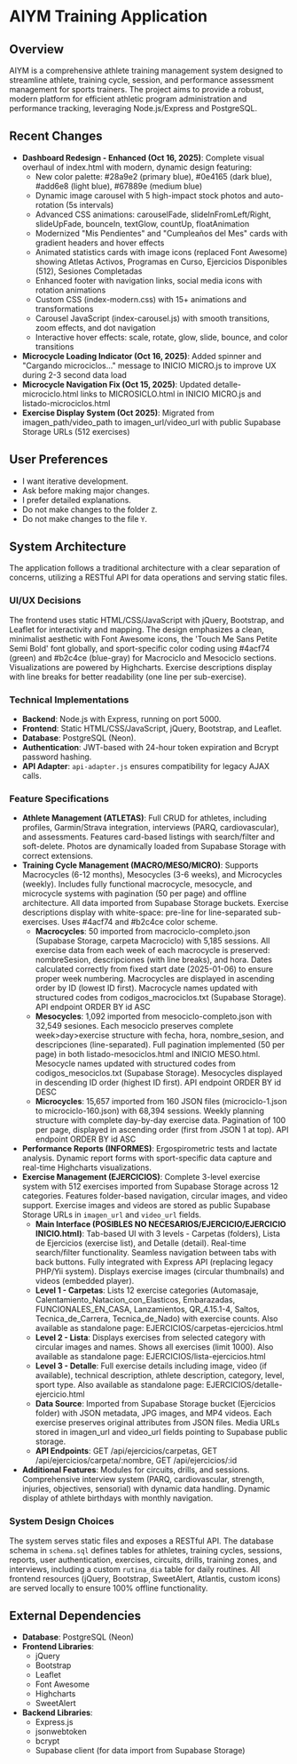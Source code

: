 # AIYM Training Application

## Overview
AIYM is a comprehensive athlete training management system designed to streamline athlete, training cycle, session, and performance assessment management for sports trainers. The project aims to provide a robust, modern platform for efficient athletic program administration and performance tracking, leveraging Node.js/Express and PostgreSQL.

## Recent Changes
- **Dashboard Redesign - Enhanced (Oct 16, 2025)**: Complete visual overhaul of index.html with modern, dynamic design featuring:
  - New color palette: #28a9e2 (primary blue), #0e4165 (dark blue), #add6e8 (light blue), #67889e (medium blue)
  - Dynamic image carousel with 5 high-impact stock photos and auto-rotation (5s intervals)
  - Advanced CSS animations: carouselFade, slideInFromLeft/Right, slideUpFade, bounceIn, textGlow, countUp, floatAnimation
  - Modernized "Mis Pendientes" and "Cumpleaños del Mes" cards with gradient headers and hover effects
  - Animated statistics cards with image icons (replaced Font Awesome) showing Atletas Activos, Programas en Curso, Ejercicios Disponibles (512), Sesiones Completadas
  - Enhanced footer with navigation links, social media icons with rotation animations
  - Custom CSS (index-modern.css) with 15+ animations and transformations
  - Carousel JavaScript (index-carousel.js) with smooth transitions, zoom effects, and dot navigation
  - Interactive hover effects: scale, rotate, glow, slide, bounce, and color transitions
- **Microcycle Loading Indicator (Oct 16, 2025)**: Added spinner and "Cargando microciclos..." message to INICIO MICRO.js to improve UX during 2-3 second data load
- **Microcycle Navigation Fix (Oct 15, 2025)**: Updated detalle-microciclo.html links to MICROSICLO.html in INICIO MICRO.js and listado-microciclos.html
- **Exercise Display System (Oct 2025)**: Migrated from imagen_path/video_path to imagen_url/video_url with public Supabase Storage URLs (512 exercises)

## User Preferences
- I want iterative development.
- Ask before making major changes.
- I prefer detailed explanations.
- Do not make changes to the folder `Z`.
- Do not make changes to the file `Y`.

## System Architecture
The application follows a traditional architecture with a clear separation of concerns, utilizing a RESTful API for data operations and serving static files.

### UI/UX Decisions
The frontend uses static HTML/CSS/JavaScript with jQuery, Bootstrap, and Leaflet for interactivity and mapping. The design emphasizes a clean, minimalist aesthetic with Font Awesome icons, the 'Touch Me Sans Petite Semi Bold' font globally, and sport-specific color coding using #4acf74 (green) and #b2c4ce (blue-gray) for Macrociclo and Mesociclo sections. Visualizations are powered by Highcharts. Exercise descriptions display with line breaks for better readability (one line per sub-exercise).

### Technical Implementations
- **Backend**: Node.js with Express, running on port 5000.
- **Frontend**: Static HTML/CSS/JavaScript, jQuery, Bootstrap, and Leaflet.
- **Database**: PostgreSQL (Neon).
- **Authentication**: JWT-based with 24-hour token expiration and Bcrypt password hashing.
- **API Adapter**: `api-adapter.js` ensures compatibility for legacy AJAX calls.

### Feature Specifications
- **Athlete Management (ATLETAS)**: Full CRUD for athletes, including profiles, Garmin/Strava integration, interviews (PARQ, cardiovascular), and assessments. Features card-based listings with search/filter and soft-delete. Photos are dynamically loaded from Supabase Storage with correct extensions.
- **Training Cycle Management (MACRO/MESO/MICRO)**: Supports Macrocycles (6-12 months), Mesocycles (3-6 weeks), and Microcycles (weekly). Includes fully functional macrocycle, mesocycle, and microcycle systems with pagination (50 per page) and offline architecture. All data imported from Supabase Storage buckets. Exercise descriptions display with white-space: pre-line for line-separated sub-exercises. Uses #4acf74 and #b2c4ce color scheme.
  - **Macrocycles**: 50 imported from macrociclo-completo.json (Supabase Storage, carpeta Macrociclo) with 5,185 sessions. All exercise data from each week of each macrocycle is preserved: nombreSesion, descripciones (with line breaks), and hora. Dates calculated correctly from fixed start date (2025-01-06) to ensure proper week numbering. Macrocycles are displayed in ascending order by ID (lowest ID first). Macrocycle names updated with structured codes from codigos_macrociclos.txt (Supabase Storage). API endpoint ORDER BY id ASC
  - **Mesocycles**: 1,092 imported from mesociclo-completo.json with 32,549 sesiones. Each mesociclo preserves complete week>day>exercise structure with fecha, hora, nombre_sesion, and descripciones (line-separated). Full pagination implemented (50 per page) in both listado-mesociclos.html and INICIO MESO.html. Mesocycle names updated with structured codes from codigos_mesociclos.txt (Supabase Storage). Mesocycles displayed in descending ID order (highest ID first). API endpoint ORDER BY id DESC
  - **Microcycles**: 15,657 imported from 160 JSON files (microciclo-1.json to microciclo-160.json) with 68,394 sessions. Weekly planning structure with complete day-by-day exercise data. Pagination of 100 per page, displayed in ascending order (first from JSON 1 at top). API endpoint ORDER BY id ASC
- **Performance Reports (INFORMES)**: Ergospirometric tests and lactate analysis. Dynamic report forms with sport-specific data capture and real-time Highcharts visualizations.
- **Exercise Management (EJERCICIOS)**: Complete 3-level exercise system with 512 exercises imported from Supabase Storage across 12 categories. Features folder-based navigation, circular images, and video support. Exercise images and videos are stored as public Supabase Storage URLs in `imagen_url` and `video_url` fields.
  - **Main Interface (POSIBLES NO NECESARIOS/EJERCICIO/EJERCICIO INICIO.html)**: Tab-based UI with 3 levels - Carpetas (folders), Lista de Ejercicios (exercise list), and Detalle (detail). Real-time search/filter functionality. Seamless navigation between tabs with back buttons. Fully integrated with Express API (replacing legacy PHP/Yii system). Displays exercise images (circular thumbnails) and videos (embedded player).
  - **Level 1 - Carpetas**: Lists 12 exercise categories (Automasaje, Calentamiento_Natacion_con_Elasticos, Embarazadas, FUNCIONALES_EN_CASA, Lanzamientos, QR_4.15.1-4, Saltos, Tecnica_de_Carrera, Tecnica_de_Nado) with exercise counts. Also available as standalone page: EJERCICIOS/carpetas-ejercicios.html
  - **Level 2 - Lista**: Displays exercises from selected category with circular images and names. Shows all exercises (limit 1000). Also available as standalone page: EJERCICIOS/lista-ejercicios.html
  - **Level 3 - Detalle**: Full exercise details including image, video (if available), technical description, athlete description, category, level, sport type. Also available as standalone page: EJERCICIOS/detalle-ejercicio.html
  - **Data Source**: Imported from Supabase Storage bucket (Ejercicios folder) with JSON metadata, JPG images, and MP4 videos. Each exercise preserves original attributes from JSON files. Media URLs stored in imagen_url and video_url fields pointing to Supabase public storage.
  - **API Endpoints**: GET /api/ejercicios/carpetas, GET /api/ejercicios/carpeta/:nombre, GET /api/ejercicios/:id
- **Additional Features**: Modules for circuits, drills, and sessions. Comprehensive interview system (PARQ, cardiovascular, strength, injuries, objectives, sensorial) with dynamic data handling. Dynamic display of athlete birthdays with monthly navigation.

### System Design Choices
The system serves static files and exposes a RESTful API. The database schema in `schema.sql` defines tables for athletes, training cycles, sessions, reports, user authentication, exercises, circuits, drills, training zones, and interviews, including a custom `rutina_dia` table for daily routines. All frontend resources (jQuery, Bootstrap, SweetAlert, Atlantis, custom icons) are served locally to ensure 100% offline functionality.

## External Dependencies
- **Database**: PostgreSQL (Neon)
- **Frontend Libraries**:
    - jQuery
    - Bootstrap
    - Leaflet
    - Font Awesome
    - Highcharts
    - SweetAlert
- **Backend Libraries**:
    - Express.js
    - jsonwebtoken
    - bcrypt
    - Supabase client (for data import from Supabase Storage)